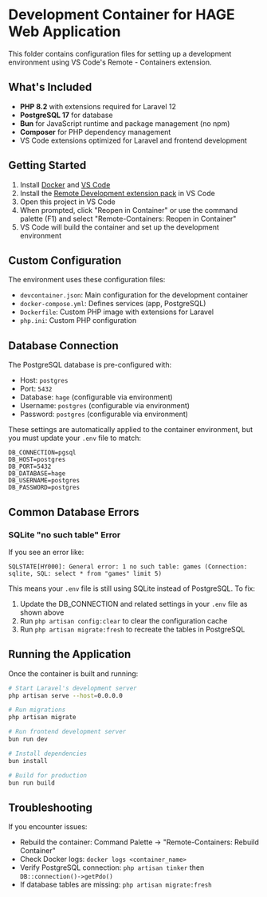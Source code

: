 # Development Container for HAGE Web Application

This folder contains configuration files for setting up a development environment using VS Code's Remote - Containers extension.

## What's Included

- **PHP 8.2** with extensions required for Laravel 12
- **PostgreSQL 17** for database
- **Bun** for JavaScript runtime and package management (no npm)
- **Composer** for PHP dependency management
- VS Code extensions optimized for Laravel and frontend development

## Getting Started

1. Install [Docker](https://www.docker.com/products/docker-desktop) and [VS Code](https://code.visualstudio.com/)
2. Install the [Remote Development extension pack](https://marketplace.visualstudio.com/items?itemName=ms-vscode-remote.vscode-remote-extensionpack) in VS Code
3. Open this project in VS Code
4. When prompted, click "Reopen in Container" or use the command palette (F1) and select "Remote-Containers: Reopen in Container"
5. VS Code will build the container and set up the development environment

## Custom Configuration

The environment uses these configuration files:

- `devcontainer.json`: Main configuration for the development container
- `docker-compose.yml`: Defines services (app, PostgreSQL)
- `Dockerfile`: Custom PHP image with extensions for Laravel
- `php.ini`: Custom PHP configuration

## Database Connection

The PostgreSQL database is pre-configured with:

- Host: `postgres`
- Port: `5432`
- Database: `hage` (configurable via environment)
- Username: `postgres` (configurable via environment)
- Password: `postgres` (configurable via environment)

These settings are automatically applied to the container environment, but you must update your `.env` file to match:

```
DB_CONNECTION=pgsql
DB_HOST=postgres
DB_PORT=5432
DB_DATABASE=hage
DB_USERNAME=postgres
DB_PASSWORD=postgres
```

## Common Database Errors

### SQLite "no such table" Error

If you see an error like:
```
SQLSTATE[HY000]: General error: 1 no such table: games (Connection: sqlite, SQL: select * from "games" limit 5)
```

This means your `.env` file is still using SQLite instead of PostgreSQL. To fix:

1. Update the DB_CONNECTION and related settings in your `.env` file as shown above
2. Run `php artisan config:clear` to clear the configuration cache
3. Run `php artisan migrate:fresh` to recreate the tables in PostgreSQL

## Running the Application

Once the container is built and running:

```bash
# Start Laravel's development server
php artisan serve --host=0.0.0.0

# Run migrations
php artisan migrate

# Run frontend development server
bun run dev

# Install dependencies
bun install

# Build for production
bun run build
```

## Troubleshooting

If you encounter issues:

- Rebuild the container: Command Palette → "Remote-Containers: Rebuild Container"
- Check Docker logs: `docker logs <container_name>`
- Verify PostgreSQL connection: `php artisan tinker` then `DB::connection()->getPdo()`
- If database tables are missing: `php artisan migrate:fresh` 